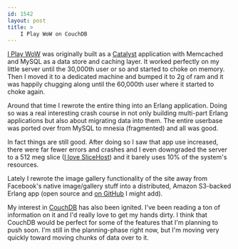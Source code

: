 ```yaml
---
id: 1542
layout: post
title: >
    I Play WoW on CouchDB
---
```


[I Play WoW](http://www.facebook.com/apps/application.php?id=2359644980) was originally built as a [Catalyst](http://search.cpan.org/dist/Catalyst/) application with Memcached and MySQL as a data store and caching layer. It worked perfectly on my little server until the 30,000th user or so and started to choke on memory. Then I moved it to a dedicated machine and bumped it to 2g of ram and it was happily chugging along until the 60,000th user where it started to choke again.

Around that time I rewrote the entire thing into an Erlang application. Doing so was a real interesting crash course in not only building multi-part Erlang applications but also about migrating data into them. The entire userbase was ported over from MySQL to mnesia (fragmented) and all was good.

In fact things are still good. After doing so I saw that app use increased, there were far fewer errors and crashes and I even downgraded the server to a 512 meg slice ([I love SliceHost](https://manage.slicehost.com/customers/new?referrer=506856932)) and it barely uses 10% of the system's resources.

Lately I rewrote the image gallery functionality of the site away from Facebook's native image/gallery stuff into a distributed, Amazon S3-backed Erlang app (open source and [on GitHub](http://github.com/ngerakines/s3imagehost) I might add).

My interest in [CouchDB](http://incubator.apache.org/couchdb/) has also been ignited. I've been reading a ton of information on it and I'd really love to get my hands dirty. I think that CouchDB would be perfect for some of the features that I'm planning to push soon. I'm still in the planning-phase right now, but I'm moving very quickly toward moving chunks of data over to it.


